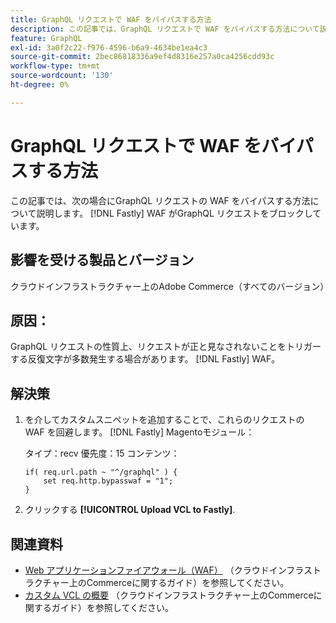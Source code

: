 ```yaml
---
title: GraphQL リクエストで WAF をバイパスする方法
description: この記事では、GraphQL リクエストで WAF をバイパスする方法について説明します。
feature: GraphQL
exl-id: 3a0f2c22-f976-4596-b6a9-4634be1ea4c3
source-git-commit: 2bec86818336a9ef4d8316e257a0ca4256cdd93c
workflow-type: tm+mt
source-wordcount: '130'
ht-degree: 0%

---
```


# GraphQL リクエストで WAF をバイパスする方法

この記事では、次の場合にGraphQL リクエストの WAF をバイパスする方法について説明します。 [!DNL Fastly] WAF がGraphQL リクエストをブロックしています。

## 影響を受ける製品とバージョン

クラウドインフラストラクチャー上のAdobe Commerce（すべてのバージョン）

## 原因：

GraphQL リクエストの性質上、リクエストが正と見なされないことをトリガーする反復文字が多数発生する場合があります。 [!DNL Fastly] WAF。

## 解決策

1. を介してカスタムスニペットを追加することで、これらのリクエストの WAF を回避します。 [!DNL Fastly] Magentoモジュール：

   タイプ：recv 優先度：15 コンテンツ：

   ```
   if( req.url.path ~ "^/graphql" ) {
       set req.http.bypasswaf = "1";
   }
   ```

1. クリックする **[!UICONTROL Upload VCL to Fastly]**.

## 関連資料

* [Web アプリケーションファイアウォール（WAF）](https://experienceleague.adobe.com/en/docs/commerce-cloud-service/user-guide/cdn/fastly-waf-service) （クラウドインフラストラクチャー上のCommerceに関するガイド）を参照してください。
* [カスタム VCL の概要](https://experienceleague.adobe.com/en/docs/commerce-cloud-service/user-guide/cdn/custom-vcl-snippets/fastly-vcl-custom-snippets) （クラウドインフラストラクチャー上のCommerceに関するガイド）を参照してください。
